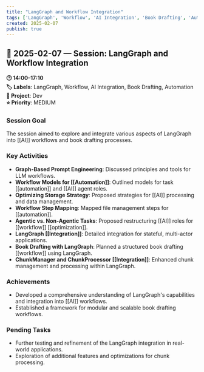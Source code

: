 ```yaml
---
title: "LangGraph and Workflow Integration"
tags: ['LangGraph', 'Workflow', 'AI Integration', 'Book Drafting', 'Automation']
created: 2025-02-07
publish: true
---
```


## 📅 2025-02-07 — Session: LangGraph and Workflow Integration

**🕒 14:00–17:10**  
**🏷️ Labels**: LangGraph, Workflow, AI Integration, Book Drafting, Automation  
**📂 Project**: Dev  
**⭐ Priority**: MEDIUM  


### Session Goal
The session aimed to explore and integrate various aspects of LangGraph into [[AI]] workflows and book drafting processes.

### Key Activities
- **Graph-Based Prompt Engineering**: Discussed principles and tools for LLM workflows.
- **Workflow Models for [[Automation]]**: Outlined models for task [[automation]] and [[AI]] agent roles.
- **Optimizing Storage Strategy**: Proposed strategies for [[AI]] processing and data management.
- **Workflow Step Mapping**: Mapped file management steps for [[automation]].
- **Agentic vs. Non-Agentic Tasks**: Proposed restructuring [[AI]] roles for [[workflow]] [[optimization]].
- **LangGraph [[Integration]]**: Detailed integration for stateful, multi-actor applications.
- **Book Drafting with LangGraph**: Planned a structured book drafting [[workflow]] using LangGraph.
- **ChunkManager and ChunkProcessor [[Integration]]**: Enhanced chunk management and processing within LangGraph.

### Achievements
- Developed a comprehensive understanding of LangGraph's capabilities and integration into [[AI]] workflows.
- Established a framework for modular and scalable book drafting workflows.

### Pending Tasks
- Further testing and refinement of the LangGraph integration in real-world applications.
- Exploration of additional features and optimizations for chunk processing.

